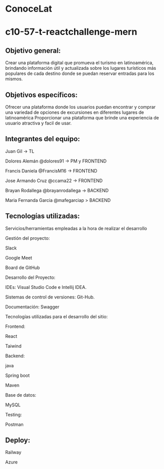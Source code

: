 # ConoceLat 
# c10-57-t-reactchallenge-mern

## Objetivo general:

Crear una plataforma digital que promueva el turismo en latinoamérica, brindando información útil y actualizada sobre los lugares turísticos más populares de cada destino donde se puedan reservar entradas para los mismos. 


## Objetivos específicos:

Ofrecer una plataforma donde los usuarios puedan encontrar y comprar una variedad de opciones de excursiones en diferentes lugares de latinoamérica
Proporcionar una plataforma que brinde una experiencia de usuario atractiva y facil de usar.

## Integrantes del equipo:

Juan Gil -> TL

Dolores Alemán @dolores91 -> PM y FRONTEND

Francis Daniela @FrancisM16 -> FRONTEND

Jose Armando Cruz @ccama22 -> FRONTEND

Brayan Rodallega @brayanrodallega -> BACKEND 

Maria Fernanda Garcia @mafegarciap > BACKEND 

## Tecnologías utilizadas:
Servicios/herramientas empleadas a la hora de realizar el desarrollo


Gestión del proyecto:

Slack

Google Meet

Board de GitHub

Desarrollo del Proyecto:

IDEs: Visual Studio Code e Intellij IDEA.

Sistemas de control de versiones: Git-Hub.

Documentación: Swagger

Tecnologías utilizadas para el desarrollo del sitio:

Frontend:

React

Taiwind

Backend:

java

Spring boot

Maven

Base de datos:

MySQL

Testing:

Postman


## Deploy: 

Railway 

Azure
